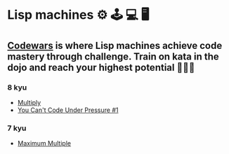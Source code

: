 # Lisp machines ⚙️ 🕹️ 💻 🖥️

## [Codewars](https://www.codewars.com/) is where Lisp machines achieve code mastery through challenge. Train on kata in the dojo and reach your highest potential 🚀🚀🚀

### 8 kyu

- [Multiply](https://www.codewars.com/kata/50654ddff44f800200000004/commonlisp)
- [You Can't Code Under Pressure #1](https://www.codewars.com/kata/53ee5429ba190077850011d4/commonlisp)

### 7 kyu

- [Maximum Multiple](https://www.codewars.com/kata/5aba780a6a176b029800041c/commonlisp)

